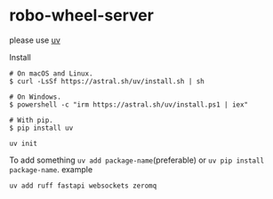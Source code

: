 # robo-wheel-server

please use [uv](https://github.com/astral-sh/uv)

Install
```
# On macOS and Linux.
$ curl -LsSf https://astral.sh/uv/install.sh | sh

# On Windows.
$ powershell -c "irm https://astral.sh/uv/install.ps1 | iex"

# With pip.
$ pip install uv
```

```
uv init
```

To add something `uv add package-name`(preferable) or `uv pip install package-name`. example
```
uv add ruff fastapi websockets zeromq
```



